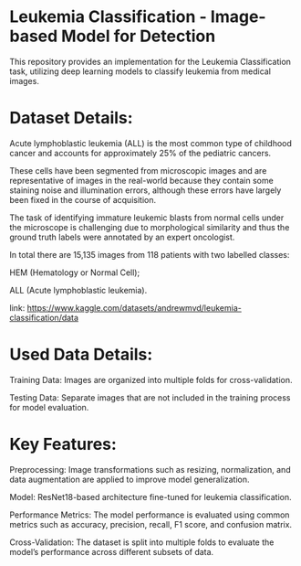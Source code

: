# Leukemia Classification - Image-based Model for Detection
This repository provides an implementation for the Leukemia Classification task, utilizing deep learning models to classify leukemia from medical images.

# Dataset Details:
Acute lymphoblastic leukemia (ALL) is the most common type of childhood cancer and accounts for approximately 25% of the pediatric cancers.

These cells have been segmented from microscopic images and are representative of images in the real-world because they contain some staining noise and illumination errors, although these errors have largely been fixed in the course of acquisition.

The task of identifying immature leukemic blasts from normal cells under the microscope is challenging due to morphological similarity and thus the ground truth labels were annotated by an expert oncologist.

In total there are 15,135 images from 118 patients with two labelled classes:

HEM (Hematology or Normal Cell);

ALL (Acute lymphoblastic leukemia).

link: https://www.kaggle.com/datasets/andrewmvd/leukemia-classification/data

# Used Data Details:

Training Data: Images are organized into multiple folds for cross-validation.

Testing Data: Separate images that are not included in the training process for model evaluation.

# Key Features:
Preprocessing: Image transformations such as resizing, normalization, and data augmentation are applied to improve model generalization.

Model: ResNet18-based architecture fine-tuned for leukemia classification.

Performance Metrics: The model performance is evaluated using common metrics such as accuracy, precision, recall, F1 score, and confusion matrix.

Cross-Validation: The dataset is split into multiple folds to evaluate the model’s performance across different subsets of data.

